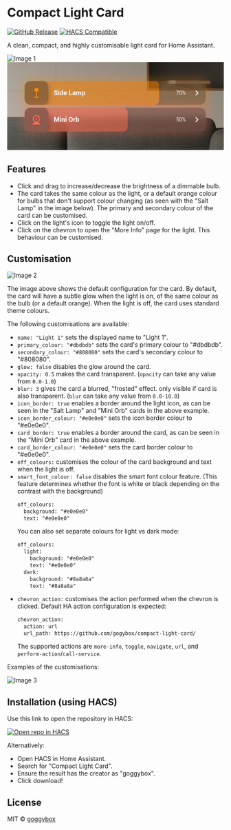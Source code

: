 # Compact Light Card
[![GitHub Release](https://img.shields.io/github/v/release/goggybox/compact-light-card?include_prereleases&style=flat-square)](https://github.com/goggybox/compact-light-card/releases)
[![HACS Compatible](https://img.shields.io/badge/HACS-Default-blue.svg?style=flat-square)](https://github.com/hacs/integration)

A clean, compact, and highly customisable light card for Home Assistant.

![Image 1](img/img1.png)
![Image 4](img/img4.png)

## Features
- Click and drag to increase/decrease the brightness of a dimmable bulb.
- The card takes the same colour as the light, or a default orange colour for bulbs that don't support colour changing (as seen with the "Salt Lamp" in the image below). The primary and secondary colour of the card can be customised.
- Click on the light's icon to toggle the light on/off.
- Click on the chevron to open the "More Info" page for the light. This behaviour can be customised.

## Customisation
![Image 2](img/img2.png)

The image above shows the default configuration for the card. By default, the card will have a subtle glow when the light is on, of the same colour as the bulb (or a default orange). When the light is off, the card uses standard theme colours.

The following customisations are available:

- `name: "Light 1"` sets the displayed name to "Light 1".
- `primary_colour: "#dbdbdb"` sets the card's primary colour to "#dbdbdb".
- `secondary_colour: "#808080"` sets the card's secondary colour to "#808080". 
- `glow: false` disables the glow around the card.
- `opacity: 0.5` makes the card transparent. (`opacity` can take any value from `0.0-1.0`)
- `blur: 3` gives the card a blurred, "frosted" effect. only visible if card is also transparent. (`blur` can take any value from `0.0-10.0`)
- `icon_border: true` enables a border around the light icon, as can be seen in the "Salt Lamp" and "Mini Orb" cards in the above example.
- `icon_border_colour: "#e0e0e0"` sets the icon border colour to "#e0e0e0".
- `card_border: true` enables a border around the card, as can be seen in the "Mini Orb" card in the above example.
- `card_border_colour: "#e0e0e0"` sets the card border colour to "#e0e0e0".
- `off_colours:` customises the colour of the card background and text when the light is off.
- `smart_font_colour: false` disables the smart font colour feature. (This feature determines whether the font is white or black depending on the contrast with the background)
  ```
  off_colours:
    background: "#e0e0e0"
    text: "#e0e0e0"
  ```
  You can also set separate colours for light vs dark mode:
  ```
  off_colours:
    light:
      background: "#e0e0e0"
      text: "#e0e0e0"
    dark:
      background: "#8a8a8a"
      text: "#8a8a8a"
- `chevron_action:` customises the action performed when the chevron is clicked. Default HA action configuration is expected:
  ```
  chevron_action:
    action: url
    url_path: https://github.com/gogybox/compact-light-card/
  ```
  The supported actions are `more-info`, `toggle`, `navigate`, `url`, and `perform-action`/`call-service`.

Examples of the customisations:

![Image 3](img/img3.png)

## Installation (using HACS)

Use this link to open the repository in HACS:

[![Open repo in HACS](https://my.home-assistant.io/badges/hacs_repository.svg)](https://my.home-assistant.io/redirect/hacs_repository/?owner=goggybox&repository=compact-light-card)

Alternatively:

- Open HACS in Home Assistant.
- Search for "Compact Light Card".
- Ensure the result has the creator as "goggybox".
- Click download!

## License
MIT © [goggybox](https://github.com/goggybox)
